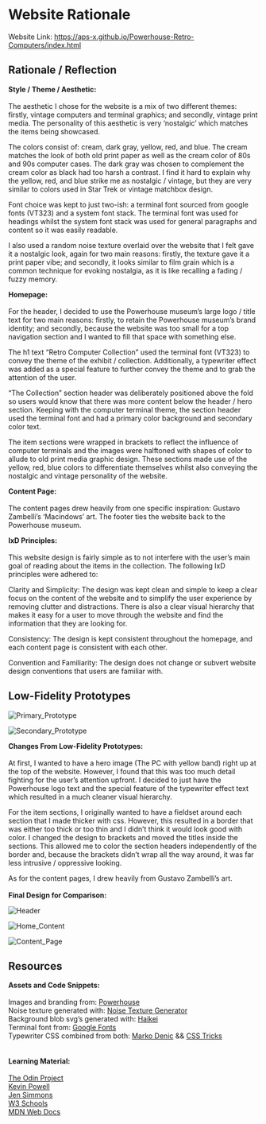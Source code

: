 # Website Rationale
Website Link: https://aps-x.github.io/Powerhouse-Retro-Computers/index.html

## Rationale / Reflection
**Style / Theme / Aesthetic:**
\
\
The aesthetic I chose for the website is a mix of two different themes: firstly, vintage computers and terminal graphics; and secondly, vintage print media. The personality of this aesthetic is very ‘nostalgic’ which matches the items being showcased.

The colors consist of: cream, dark gray, yellow, red, and blue. The cream matches the look of both old print paper as well as the cream color of 80s and 90s computer cases. The dark gray was chosen to complement the cream color as black had too harsh a contrast. I find it hard to explain why the yellow, red, and blue strike me as nostalgic / vintage, but they are very similar to colors used in Star Trek or vintage matchbox design.

Font choice was kept to just two-ish: a terminal font sourced from google fonts (VT323) and a system font stack. The terminal font was used for headings whilst the system font stack was used for general paragraphs and content so it was easily readable.

I also used a random noise texture overlaid over the website that I felt gave it a nostalgic look, again for two main reasons: firstly, the texture gave it a print paper vibe; and secondly, it looks similar to film grain which is a common technique for evoking nostalgia, as it is like recalling a fading / fuzzy memory.

**Homepage:**
\
\
For the header, I decided to use the Powerhouse museum’s large logo / title text for two main reasons: firstly, to retain the Powerhouse museum’s brand identity; and secondly, because the website was too small for a top navigation section and I wanted to fill that space with something else.

The h1 text “Retro Computer Collection” used the terminal font (VT323) to convey the theme of the exhibit / collection. Additionally, a typewriter effect was added as a special feature to further convey the theme and to grab the attention of the user.

“The Collection” section header was deliberately positioned above the fold so users would know that there was more content below the header / hero section. Keeping with the computer terminal theme, the section header used the terminal font and had a primary color background and secondary color text.

The item sections were wrapped in brackets to reflect the influence of computer terminals and the images were halftoned with shapes of color to allude to old print media graphic design. These sections made use of the yellow, red, blue colors to differentiate themselves whilst also conveying the nostalgic and vintage personality of the website.

**Content Page:**
\
\
The content pages drew heavily from one specific inspiration: Gustavo Zambelli’s ‘Macindows’ art. The footer ties the website back to the Powerhouse museum.

**IxD Principles:**
\
\
This website design is fairly simple as to not interfere with the user’s main goal of reading about the items in the collection. The following IxD principles were adhered to:

Clarity and Simplicity: The design was kept clean and simple to keep a clear focus on the content of the website and to simplify the user experience by removing clutter and distractions. There is also a clear visual hierarchy that makes it easy for a user to move through the website and find the information that they are looking for.

Consistency: The design is kept consistent throughout the homepage, and each content page is consistent with each other.

Convention and Familiarity: The design does not change or subvert website design conventions that users are familiar with.


## Low-Fidelity Prototypes
![Primary_Prototype](https://github.com/Aps-x/Powerhouse-Retro-Computers/assets/113870480/84f63091-b6d4-4423-ad7b-6fb7408c43d7)

![Secondary_Prototype](https://github.com/Aps-x/Powerhouse-Retro-Computers/assets/113870480/6a0020c7-1858-45e9-bd01-bb80ada0749c)




**Changes From Low-Fidelity Prototypes:**
\
\
At first, I wanted to have a hero image (The PC with yellow band) right up at the top of the website. However, I found that this was too much detail fighting for the user’s attention upfront. I decided to just have the Powerhouse logo text and the special feature of the typewriter effect text which resulted in a much cleaner visual hierarchy.

For the item sections, I originally wanted to have a fieldset around each section that I made thicker with css. However, this resulted in a border that was either too thick or too thin and I didn’t think it would look good with color. I changed the design to brackets and moved the titles inside the sections. This allowed me to color the section headers independently of the border and, because the brackets didn’t wrap all the way around, it was far less intrusive / oppressive looking.

As for the content pages, I drew heavily from Gustavo Zambelli’s art.
\
\
**Final Design for Comparison:**

![Header](https://github.com/Aps-x/Powerhouse-Retro-Computers/assets/113870480/a6ce4afd-27bf-414b-9486-eede358547f3)

![Home_Content](https://github.com/Aps-x/Powerhouse-Retro-Computers/assets/113870480/d02e8292-6020-475f-ae71-ed77c918c2de)

![Content_Page](https://github.com/Aps-x/Powerhouse-Retro-Computers/assets/113870480/a3929bad-0379-4baf-8cb4-dd65f21820be)


## Resources

**Assets and Code Snippets:**
\
\
Images and branding from: [Powerhouse](https://powerhouse.com.au/)
\
Noise texture generated with: [Noise Texture Generator](https://www.noisetexturegenerator.com/)
\
Background blob svg’s generated with: [Haikei](https://app.haikei.app/)
\
Terminal font from: [Google Fonts](https://fonts.google.com/specimen/VT323)
\
Typewriter CSS combined from both: [Marko Denic](https://markodenic.com/css-tips/) && [CSS Tricks](https://css-tricks.com/snippets/css/typewriter-effect/)
\
\
\
**Learning Material:**
\
\
[The Odin Project](https://www.theodinproject.com/)
\
[Kevin Powell](https://www.youtube.com/@KevinPowell)
\
[Jen Simmons](https://www.youtube.com/@LayoutLand)
\
[W3 Schools](https://www.w3schools.com/)
\
[MDN Web Docs](https://developer.mozilla.org/en-US/docs/Learn)
